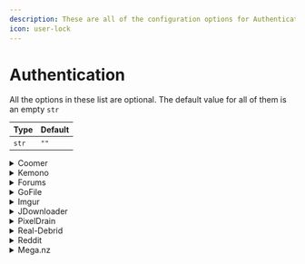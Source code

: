 ```yaml
---
description: These are all of the configuration options for Authentication.
icon: user-lock
---
```


# Authentication

All the options in these list are optional. The default value for all of them is an empty `str`

| Type  | Default |
| ----- | ------- |
| `str` | `""`    |

<details>

<summary>Coomer</summary>

- `session`

Value of the `session` cookie from the website. This will allow CDL to download from your favoruites by using `https://coomer.su/favorites` as an input URL.

</details>

<details>

<summary>Kemono</summary>

- `session`

Value of the `session` cookie from the website. This will allow CDL to download from your favoruites by using `https://kemono.su/favorites` as an input URL.

</details>

<details>

<summary>Forums</summary>

{% hint style="warning" %}
Logging to forums with `Authentication` was deprecated in v6.7.0

You need to use cookie files.

See: [How to extract cookies (DDoSGuard or login errors) #839](https://github.com/jbsparrow/CyberDropDownloader/discussions/839)
{% endhint %}

</details>

<details>

<summary>GoFile</summary>

If you decide to pay for GoFile Premium (faster downloads, etc.) you can provide your API key to Cyberdrop-DL in order for the program to use it.

- `api_key`

You can get your API key here: [https://gofile.io/myProfile](https://gofile.io/myProfile)

</details>

<details>

<summary>Imgur</summary>

In order to scrape images from Imgur, you'll need to create a client on Imgur's website.

[https://api.imgur.com/oauth2/addclient](https://api.imgur.com/oauth2/addclient)

Some examples of what to put in for what it asks for:

> Application Name: `Cyberdrop-DL`
>
> OAuth2 without a callback URL
>
> Website: `https:/your_email.cyberdrop` (Any website will work, it doesn't need to actually exists)
>
> Email: `your_email@domain.com`
>
> Description: `Cyberdrop-DL client`

After generating the client above, you will need to provide these values to Cyberdrop-DL:

- `client_id`

</details>

<details>

<summary>JDownloader</summary>

Under JDownloader 2 settings -> MyJDownloader:

- `username`

- `password`

- `device`

</details>

<details>

<summary>PixelDrain</summary>

If you decide to pay for PixelDrain premium (faster downloads, etc.) you can provide your API key to Cyberdrop-DL in order for the program to use it.

- `api_key`

You can get your API key here: [https://pixeldrain.com/user/api_keys](https://pixeldrain.com/user/api_keys)

</details>

<details>

<summary>Real-Debrid</summary>

In order to download files from sites supported by real-debrid, you'll need to get the API token from your account.

- `api_key`

You can get your API key here (you must be logged in): [https://real-debrid.com/apitoken](https://real-debrid.com/apitoken)

</details>

<details>

<summary>Reddit</summary>

In order to scrape files from Reddit, you'll need to create an app on reddit's website (it's free): [https://www.reddit.com/prefs/apps](https://www.reddit.com/prefs/apps)

Select `script` as the app type. Any name can be used. For the redirect URI you can use any website, even a fake one like `http://your_username.cyberdrop-dl`. Click `create app` to get your credentials.

![reddit_personal_script_setup_1](../../assets/reddit_personal_script_setup_1.png)
![reddit_personal_script_setup_2](../../assets/reddit_personal_script_setup_2.png)

After generating the app, you need to provide Cyberdrop-DL these values:

- `personal_use_script`

- `secret`

</details>

<details>

<summary>Mega.nz</summary>

To enable native downloads from mega.nz (without real-debrid or j-downloader), provide these values to Cyberdrop-DL:

- `email`

- `password`

</details>
